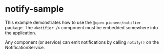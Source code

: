 # notify-sample

This example demonstrates how to use the `@open-pioneer/notifier` package.
The `<Notifier />` component must be embedded somewhere into the application.

Any component (or service) can emit notifications by calling `notify()` on the NotificationService.
